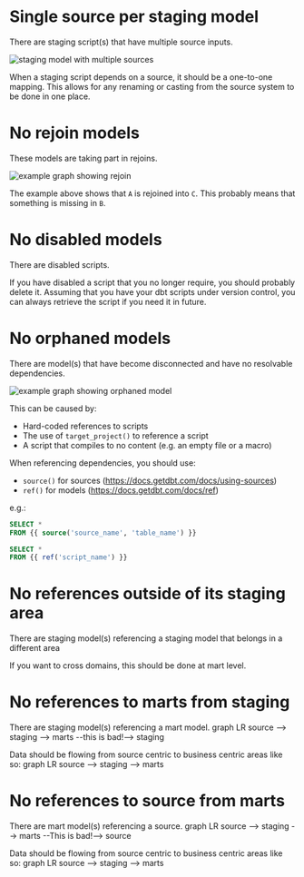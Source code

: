 # Single source per staging model

There are staging script(s) that have multiple source inputs.

![staging model with multiple sources](./images/staging_single_source.png)

When a staging script depends on a source, it should be a one-to-one mapping. This allows for any renaming or casting from the source system to be done in one place.

# No rejoin models

These models are taking part in rejoins.

![example graph showing rejoin](./images/no_rejoin.png)

The example above shows that `A` is rejoined into `C`. This probably means that something is missing in `B`.

# No disabled models

There are disabled scripts.

If you have disabled a script that you no longer require, you should probably delete it.
Assuming that you have your dbt scripts under version control, you can always retrieve the script if you need it in future.

# No orphaned models

There are model(s) that have become disconnected and have no resolvable dependencies.

![example graph showing orphaned model](./images/no_orphans.png)

This can be caused by:

- Hard-coded references to scripts
- The use of `target_project()` to reference a script
- A script that compiles to no content (e.g. an empty file or a macro)

When referencing dependencies, you should use:

- `source()` for sources (https://docs.getdbt.com/docs/using-sources)
- `ref()` for models (https://docs.getdbt.com/docs/ref)

e.g.:

```sql
SELECT *
FROM {{ source('source_name', 'table_name') }}

SELECT *
FROM {{ ref('script_name') }}
```


# No references outside of its staging area
There are staging model(s) referencing a staging model that belongs in a different area

If you want to cross domains, this should be done at mart level.

# No references to marts from staging

There are staging model(s) referencing a mart model.
graph LR
   source --> staging --> marts --this is bad!--> staging

Data should be flowing from source centric to business centric areas like so:
graph LR
   source --> staging --> marts

# No references to source from marts
There are mart model(s) referencing a source. 
graph LR
   source --> staging --> marts --This is bad!--> source

Data should be flowing from source centric to business centric areas like so:
graph LR
   source --> staging --> marts
